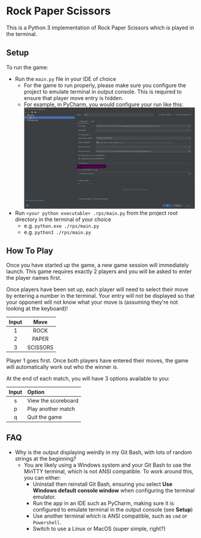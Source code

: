 # Rock Paper Scissors
This is a Python 3 implementation of Rock Paper Scissors which is played in the terminal.

## Setup
To run the game:
* Run the `main.py` file in your IDE of choice
    * For the game to run properly, please make sure you configure the project to emulate terminal in output console. 
      This is required to ensure that player move entry is hidden.
    * For example, in PyCharm, you would configure your run like this:
    ![img.png](assets/pycharm_config_screenshot.png)
* Run `<your python executable> .rps/main.py` from the project root directory in the terminal of your choice
    * e.g. `python.exe ./rps/main.py`
    * e.g. `python3 ./rps/main.py`
    
## How To Play
Once you have started up the game, a new game session will immediately launch. This game requires exactly 2 players and 
you will be asked to enter the player names first.

Once players have been set up, each player will need to select their move by entering a number in the terminal. Your
entry will not be displayed so that your opponent will not know what your move is (assuming they're not looking at the
keyboard)!

| Input | Move     |
|:-----:|:--------:|
|   1   | ROCK     |
|   2   | PAPER    |
|   3   | SCISSORS |

Player 1 goes first. Once both players have entered their moves, the game will automatically work out who the winner is.

At the end of each match, you will have 3 options available to you:

| Input | Option                |
|:-----:|:----------------------|
|   s   | View the scoreboard   |
|   p   | Play another match    |
|   q   | Quit the game         |

## FAQ
* Why is the output displaying weirdly in my Git Bash, with lots of random strings at the beginning?
  * You are likely using a Windows system and your Git Bash to use the MinTTY terminal, which is not ANSI compatible.
    To work around this, you can either:
      * Uninstall then reinstall Git Bash, ensuring you select **Use Windows default console window**
        when configuring the terminal emulator.
      * Run the app in an IDE such as PyCharm, making sure it is configured to emulate terminal in the output console 
        (see **Setup**)
      * Use another terminal which is ANSI compatible, such as `cmd` or `Powershell`.
      * Switch to use a Linux or MacOS (super simple, right?) 